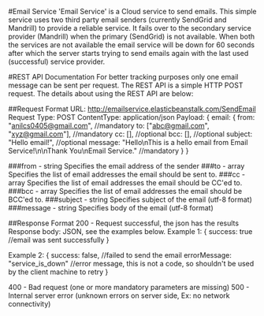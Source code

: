 #Email Service
'Email Service' is a Cloud service to send emails. This simple service uses two third party email senders (currently SendGrid and Mandrill) to provide a reliable service. It fails over to the secondary service provider (Mandrill) when the primary (SendGrid) is not available. When both the services are not available the email service will be down for 60 seconds after which the server starts trying to send emails again with the last used (successful) service provider. 


#REST API Documentation
For better tracking purposes only one email message can be sent per request. The REST API is a simple HTTP POST request. The details about using the REST API are below:

##Request Format
URL: http://emailservice.elasticbeanstalk.com/SendEmail
Request Type: POST
ContentType: application/json
Payload:
{
  email: {
       from: "anilcs0405@gmail.com",              //mandatory
       to: ["abc@gmail.com", "xyz@gmail.com"],    //mandatory
       cc: [],                                    //optional
       bcc: [],                                   //optional
       subject: "Hello email!",                   //optional
       message: "Hello\nThis is a hello email from Email Service!\n\nThank You\nEmail Service." //mandatory
  }
}

###from - string
Specifies the email address of the sender
###to - array
Specifies the list of email addresses the email should be sent to.
###cc - array
Specifies the list of email addresses the email should be CC'ed to.
###bcc - array
Specifies the list of email addresses the email should be BCC'ed to.
###subject - string
Specifies subject of the email (utf-8 format)
###message - string
Specifies body of the email (utf-8 format)

##Response Format
200 - Request successful, the json has the results
Response body: JSON, see the examples below.
Example 1:
{
  success: true     //email was sent successfully
}

Example 2:
{
  success: false,   //failed to send the email
  errorMessage: "service_is_down" //error message, this is not a code, so shouldn't be used by the client machine to retry
}

400 - Bad request (one or more mandatory parameters are missing)
500 - Internal server error (unknown errors on server side, Ex: no network connectivity)
